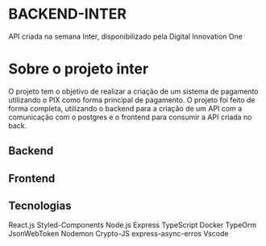 # BACKEND-INTER
API criada na semana Inter, disponibilizado pela Digital Innovation One


# Sobre o projeto inter
O projeto tem o objetivo de realizar a criação de um sistema de pagamento utilizando o PIX como forma principal de pagamento. O projeto foi feito de forma completa, utilizando o backend para a criação de um API com a comunicação com o postgres e o frontend para consumir a API criada no back.

## Backend




## Frontend



## Tecnologias
React.js
Styled-Components
Node.js
Express
TypeScript
Docker
TypeOrm
JsonWebToken
Nodemon
Crypto-JS
express-async-erros
Vscode
